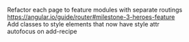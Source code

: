 Refactor each page to feature modules with separate routings https://angular.io/guide/router#milestone-3-heroes-feature
<br>Add classes to style elements that now have style attr
<br>autofocus on add-recipe
